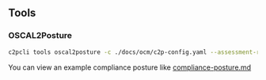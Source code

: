 ## Tools

### OSCAL2Posture

```bash
c2pcli tools oscal2posture -c ./docs/ocm/c2p-config.yaml --assessment-results /tmp/assessment-results.json -o /tmp/compliance-posture.md
```

You can view an example compliance posture like [compliance-posture.md](../ocm/final-outputs/compliance-posture.md)